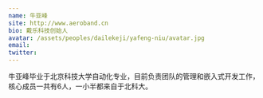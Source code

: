 ```yaml
---
name: 牛亚峰
site: http://www.aeroband.cn
bio: 戴乐科技创始人
avatar: /assets/peoples/dailekeji/yafeng-niu/avatar.jpg
email: 
twitter: 
---
```

牛亚峰毕业于北京科技大学自动化专业，目前负责团队的管理和嵌入式开发工作，核心成员一共有6人，一小半都来自于北科大。
